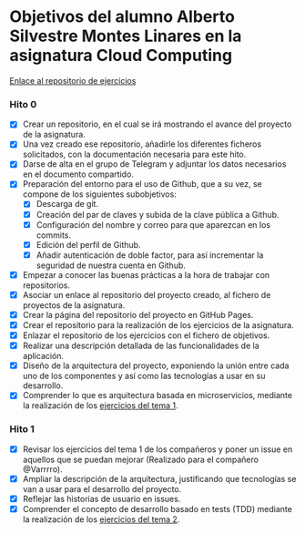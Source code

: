 # Objetivos del alumno Alberto Silvestre Montes Linares en la asignatura Cloud Computing

[Enlace al repositorio de ejercicios](https://github.com/albertosml/Ejercicios_CC)

### Hito 0

- [x] Crear un repositorio, en el cual se irá mostrando el avance del proyecto de la asignatura.
- [x] Una vez creado ese repositorio, añadirle los diferentes ficheros solicitados, con la documentación necesaria para este hito.
- [x] Darse de alta en el grupo de Telegram y adjuntar los datos necesarios en el documento compartido.
- [x] Preparación del entorno para el uso de Github, que a su vez, se compone de los siguientes subobjetivos:
	+ [x] Descarga de git.
	+ [x] Creación del par de claves y subida de la clave pública a Github.
	+ [x] Configuración del nombre y correo para que aparezcan en los commits.
	+ [x] Edición del perfil de Github.
	+ [x] Añadir autenticación de doble factor, para así incrementar la seguridad de nuestra cuenta en Github.
- [x] Empezar a conocer las buenas prácticas a la hora de trabajar con repositorios.
- [x] Asociar un enlace al repositorio del proyecto creado, al fichero de proyectos de la asignatura.
- [x] Crear la página del repositorio del proyecto en GitHub Pages.
- [x] Crear el repositorio para la realización de los ejercicios de la asignatura.
- [x] Enlazar el repositorio de los ejercicios con el fichero de objetivos.
- [x] Realizar una descripción detallada de las funcionalidades de la aplicación.
- [x] Diseño de la arquitectura del proyecto, exponiendo la unión entre cada uno de los componentes y así como las
tecnologías a usar en su desarrollo.
- [x] Comprender lo que es arquitectura basada en microservicios, mediante la realización de los 
[ejercicios del tema 1](https://github.com/albertosml/Ejercicios_CC/blob/master/Tema1/Tema1.md).
 
### Hito 1

- [x] Revisar los ejercicios del tema 1 de los compañeros y poner un issue en aquellos que se puedan mejorar (Realizado
para el compañero @Varrrro).
- [x] Ampliar la descripción de la arquitectura, justificando que tecnologías se van a usar para el desarrollo del 
proyecto.
- [x] Reflejar las historias de usuario en issues.
- [x] Comprender el concepto de desarrollo basado en tests (TDD) mediante la realización de los 
[ejercicios del tema 2](https://github.com/albertosml/Ejercicios_CC/blob/master/Tema2/Tema2.md).
